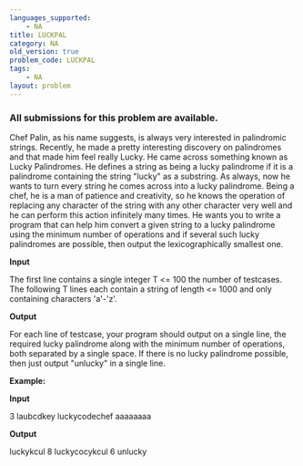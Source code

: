 ```yaml
---
languages_supported:
    - NA
title: LUCKPAL
category: NA
old_version: true
problem_code: LUCKPAL
tags:
    - NA
layout: problem
---
```

###  All submissions for this problem are available. 

Chef Palin, as his name suggests, is always very interested in palindromic strings. Recently, he made a pretty interesting discovery on palindromes and that made him feel really Lucky. He came across something known as Lucky Palindromes. He defines a string as being a lucky palindrome if it is a palindrome containing the string "lucky" as a substring. As always, now he wants to turn every string he comes across into a lucky palindrome. Being a chef, he is a man of patience and creativity, so he knows the operation of replacing any character of the string with any other character very well and he can perform this action infinitely many times. He wants you to write a program that can help him convert a given string to a lucky palindrome using the minimum number of operations and if several such lucky palindromes are possible, then output the lexicographically smallest one. 

**Input**

The first line contains a single integer T <= 100 the number of testcases. The following T lines each contain a string of length <= 1000 and only containing characters 'a'-'z'. 

**Output**

For each line of testcase, your program should output on a single line, the required lucky palindrome along with the minimum number of operations, both separated by a single space. If there is no lucky palindrome possible, then just output "unlucky" in a single line. 

**Example:**

**Input**

3
laubcdkey
luckycodechef
aaaaaaaa 

**Output**

luckykcul 8
luckycocykcul 6
unlucky
